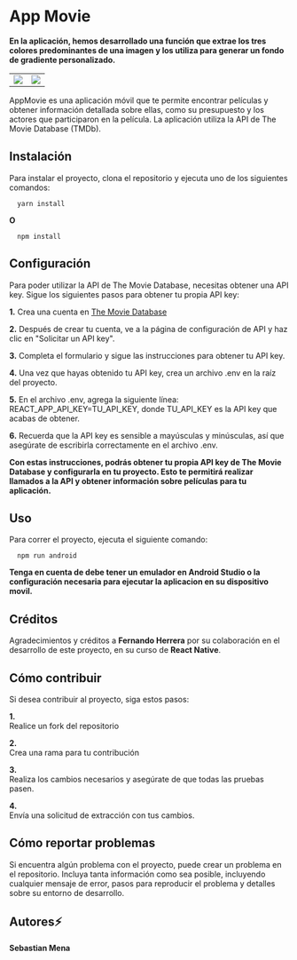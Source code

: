 # App Movie

**En la aplicación, hemos desarrollado una función que extrae los tres colores predominantes de una imagen y los utiliza para generar un fondo de gradiente personalizado.**

<table>
  <tr>
    <td><img src="https://res.cloudinary.com/dafsjo7al/image/upload/v1678388658/hart_otfr2g.jpg"></td>
    <td><img src="https://res.cloudinary.com/dafsjo7al/image/upload/v1678388654/wakanda_rhwdzk.jpg"></td>
  </tr>
</table>

AppMovie es una aplicación móvil que te permite encontrar películas y obtener información detallada sobre ellas, como su presupuesto y los actores que participaron en la película. La aplicación utiliza la API de The Movie Database (TMDb).

## Instalación

Para instalar el proyecto, clona el repositorio y ejecuta uno de los siguientes comandos:

```
  yarn install
```

**O**

```
  npm install
```

## Configuración

Para poder utilizar la API de The Movie Database, necesitas obtener una API key. Sigue los siguientes pasos para obtener tu propia API key:

**1.** Crea una cuenta en [The Movie Database](https://www.themoviedb.org/signup)

**2.** Después de crear tu cuenta, ve a la página de configuración de API y haz clic en "Solicitar un API key".

**3.** Completa el formulario y sigue las instrucciones para obtener tu API key.

**4.** Una vez que hayas obtenido tu API key, crea un archivo .env en la raíz del proyecto.

**5.** En el archivo .env, agrega la siguiente línea: REACT_APP_API_KEY=TU_API_KEY, donde TU_API_KEY es la API key que acabas de obtener.

**6.** Recuerda que la API key es sensible a mayúsculas y minúsculas, así que asegúrate de escribirla correctamente en el archivo .env.

**Con estas instrucciones, podrás obtener tu propia API key de The Movie Database y configurarla en tu proyecto. Esto te permitirá realizar llamados a la API y obtener información sobre películas para tu aplicación.**

## Uso

Para correr el proyecto, ejecuta el siguiente comando:

```
  npm run android
```

**Tenga en cuenta de debe tener un emulador en Android Studio o la configuración necesaria para ejecutar la aplicacion en su dispositivo movil.**

## Créditos

Agradecimientos y créditos a **Fernando Herrera** por su colaboración en el desarrollo de este proyecto, en su curso de **React Native**.

## Cómo contribuir

Si desea contribuir al proyecto, siga estos pasos:

**1.**  
 Realice un fork del repositorio

**2.**  
 Crea una rama para tu contribución

**3.**  
 Realiza los cambios necesarios y asegúrate de que todas las pruebas pasen.

**4.**  
 Envía una solicitud de extracción con tus cambios.

## Cómo reportar problemas

Si encuentra algún problema con el proyecto, puede crear un problema en el repositorio. Incluya tanta información como sea posible, incluyendo cualquier mensaje de error, pasos para reproducir el problema y detalles sobre su entorno de desarrollo.

## Autores⚡

**Sebastian Mena**
